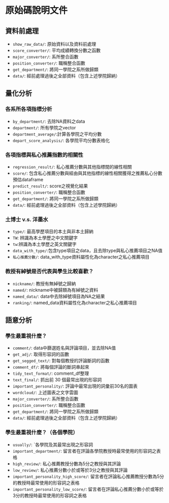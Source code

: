 # 原始碼說明文件


## 資料前處理

- `show_raw_data/`: 原始資料以及資料前處理
- `score_converter/`: 平均成績轉換分數之函數
- `major_converter/`: 系所整合函數
- `position_converter/`: 職稱整合函數
- `get_department/`: 將同一學院之系所做歸類
- `data/`: 經前處理過後之全部資料（包含上述學院歸納）

## 量化分析

### 各系所各項指標分析

- `by_department/`: 去除NA資料之data
- `department/`: 所有學院之vector
- `department_average/`:計算各學院之平均分數
- `depart_score_analysis/`: 各學院平均分數表格化

### 各項指標與私心推薦指數的相關性

- `regression_result/`: 私心推薦分數與其他指標間的線性相關
- `score/`: 包含私心推薦分數與經由與其他指標的線性相關獲得之推薦私心分數預估dataframe
- `predict_result/`: score之視覺化結果
- `position_converter/`: 職稱整合函數
- `get_department/`: 將同一學院之系所做歸類
- `data/`: 經前處理過後之全部資料（包含上述學院歸納）

### 土博士 v.s. 洋墨水

- `type/`: 最高學歷項目的本土與非本土歸納
- `TW`: 辨識為本土學歷之中文關鍵字
- `tw`:辨識為本土學歷之英文關鍵字 
- `data_with_type/`:包含type項目之data，且去除type與私心推薦項目之NA值
- `私心推薦分數/`: data_with_type資料屬性化為character之私心推薦項目

### 教授有綽號是否代表與學生比較喜歡？

- `nickname/`: 教授有無綽號之歸納
- `named/`: nickname中被歸類為有綽號之資料
- `named_data/`: data中去除綽號項目為NA之結果
- `ranking/`: named_data資料屬性化為character之私心推薦項目

## 語意分析

### 學生最重視什麼？

- `comment/`: data中篩選姓名與評論項目，並去除NA值
- `get_adj/`: 取得形容詞的函數
- `get_segged_text/`: 對每個教授的評論斷詞的函數
- `comment_df/`: 將每個評論的斷詞串起來
- `tidy_text_format/`: comment_df整理
- `text_final/`: 抓出前 30 個最常出現的形容詞
- `important_personality/`: 評論中最常出現的詞彙前30名的圖表
- `wordcloud/`: 上述圖表之文字雲圖
- `major_converter/`: 系所整合函數
- `position_converter/`: 職稱整合函數
- `get_department/`: 將同一學院之系所做歸類
- `data/`: 經前處理過後之全部資料（包含上述學院歸納）

### 學生最重視什麼？（各個學院）

- `usually/`: ˋ各學院及其最常出現之形容詞
- `important_department/`: 留言者在評論各學院教授時最常使用的形容詞之表格
- `high_review/`: 私心推薦教授分數為5分之教授與其評論
- `low_review/`: 私心推薦分數小於或等於3分之教授與其評論
- `important_personality_high_score/`: 留言者在評論私心推薦教授分數為5分的教授時最常使用的形容詞之表格
- `important_personality_low_score/`: 留言者在評論私心推薦分數小於或等於3分的教授時最常使用的形容詞之表格